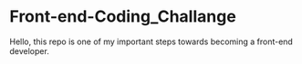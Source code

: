 # Front-end-Coding_Challange 
Hello, this repo is one of my important steps towards becoming a front-end developer.
